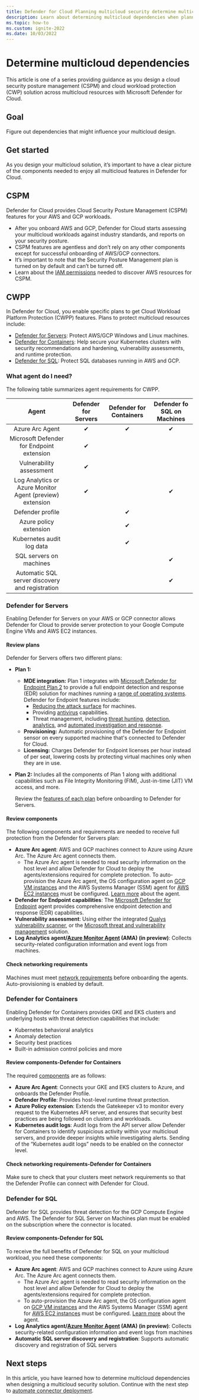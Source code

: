 ```yaml
---
title: Defender for Cloud Planning multicloud security determine multicloud dependencies CSPM CWPP guidance cloud workload protection
description: Learn about determining multicloud dependencies when planning multicloud deployment with Microsoft Defender for Cloud.
ms.topic: how-to
ms.custom: ignite-2022
ms.date: 10/03/2022
---
```


# Determine multicloud dependencies

This article is one of a series providing guidance as you design a cloud security posture management (CSPM) and cloud workload protection (CWP) solution across multicloud resources with Microsoft Defender for Cloud.

## Goal

Figure out dependencies that might influence your multicloud design.

## Get started

As you design  your multicloud solution, it’s important to have a clear picture of the components needed to enjoy all multicloud features in Defender for Cloud.

## CSPM

Defender for Cloud provides Cloud Security Posture Management (CSPM) features for your AWS and GCP workloads.

- After you onboard AWS and GCP, Defender for Cloud starts assessing your multicloud workloads against industry standards, and reports on your security posture.
- CSPM features are agentless and don’t rely on any other components except for successful onboarding of AWS/GCP connectors.
- It’s important to note that the Security Posture Management plan is turned on by default and can’t be turned off.
- Learn about the [IAM permissions](/azure/defender-for-cloud/quickstart-onboard-aws?pivots=env-settings) needed to discover AWS resources for CSPM.

## CWPP

In Defender for Cloud, you enable specific plans to get Cloud Workload Platform Protection (CWPP) features. Plans to protect multicloud resources include:

- [Defender for Servers](/azure/defender-for-cloud/defender-for-servers-introduction): Protect AWS/GCP Windows and Linux machines.
- [Defender for Containers](/azure/defender-for-cloud/defender-for-containers-introduction): Help secure your Kubernetes clusters with security recommendations and hardening, vulnerability assessments, and runtime protection.
- [Defender for SQL](/azure/defender-for-cloud/defender-for-sql-usage): Protect SQL databases running in AWS and GCP.

### What agent do I need?

The following table summarizes agent requirements for CWPP.

| Agent  |Defender for Servers|Defender for Containers|Defender fo SQL on Machines|
|:---:|:---:|:---:|:---:|
|Azure Arc Agent |  ✔  |  ✔ | ✔ |
|Microsoft Defender for Endpoint extension |✔|
|Vulnerability assessment| ✔| |
|Log Analytics or Azure Monitor Agent (preview) extension|✔| |✔|
|Defender profile| | ✔| |
|Azure policy extension | | ✔| |
|Kubernetes audit log data | | ✔| |
|SQL servers on machines | |  | ✔|
|Automatic SQL server discovery and registration | | | ✔|

### Defender for Servers

Enabling Defender for Servers on your AWS or GCP connector allows Defender for Cloud to provide server protection to your Google Compute Engine VMs and AWS EC2 instances.

#### Review plans

Defender for Servers offers two different plans:

- **Plan 1:**
  - **MDE integration:** Plan 1 integrates with [Microsoft Defender for Endpoint Plan 2](/microsoft-365/security/defender-endpoint/defender-endpoint-plan-1-2?view=o365-worldwide) to provide a full endpoint detection and response (EDR) solution for machines running a [range of operating systems](/microsoft-365/security/defender-endpoint/minimum-requirements?view=o365-worldwide). Defender for Endpoint features include:
    - [Reducing the attack surface](/microsoft-365/security/defender-endpoint/overview-attack-surface-reduction?view=o365-worldwide) for machines.
    - Providing [antivirus](/microsoft-365/security/defender-endpoint/next-generation-protection?view=o365-worldwide) capabilities.
    - Threat management, including [threat hunting](/microsoft-365/security/defender-endpoint/advanced-hunting-overview?view=o365-worldwide), [detection](/microsoft-365/security/defender-endpoint/overview-endpoint-detection-response?view=o365-worldwide), [analytics](/microsoft-365/security/defender-endpoint/threat-analytics?view=o365-worldwide), and [automated investigation and response](/microsoft-365/security/defender-endpoint/overview-endpoint-detection-response?view=o365-worldwide).
  - **Provisioning:** Automatic provisioning of the Defender for Endpoint sensor on every supported machine that's connected to Defender for Cloud.
  - **Licensing:** Charges Defender for Endpoint licenses per hour instead of per seat, lowering costs by protecting virtual machines only when they are in use.
- **Plan 2:** Includes all the components of Plan 1 along with additional capabilities such as File Integrity Monitoring (FIM), Just-in-time (JIT) VM access, and more.

    Review the [features of each plan](/azure/defender-for-cloud/defender-for-servers-introduction) before onboarding to Defender for Servers.

#### Review components

The following components and requirements are needed to receive full protection from the Defender for Servers plan:

- **Azure Arc agent**: AWS and GCP machines connect to Azure using Azure Arc. The Azure Arc agent connects them.
  - The Azure Arc agent is needed to read security information on the host level and allow Defender for Cloud to deploy the agents/extensions required for complete protection.
To auto-provision the Azure Arc agent, the OS configuration agent on [GCP VM instances](/azure/defender-for-cloud/quickstart-onboard-gcp?pivots=env-settings) and the AWS Systems Manager (SSM) agent for [AWS EC2 instances](/azure/defender-for-cloud/quickstart-onboard-aws?pivots=env-settings) must be configured. [Learn more](/azure/azure-arc/servers/agent-overview) about the agent.
- **Defender for Endpoint capabilities**: The [Microsoft Defender for Endpoint](/azure/defender-for-cloud/integration-defender-for-endpoint?tabs=linux) agent provides comprehensive endpoint detection and response (EDR) capabilities.
- **Vulnerability assessment**: Using either the integrated [Qualys vulnerability scanner](/azure/defender-for-cloud/deploy-vulnerability-assessment-vm), or the [Microsoft threat and vulnerability management](/microsoft-365/security/defender-vulnerability-management/defender-vulnerability-management?view=o365-worldwide) solution.
- **Log Analytics agent/[Azure Monitor Agent](/azure/azure-monitor/agents/agents-overview) (AMA) (in preview)**: Collects security-related configuration information and event logs from machines.

#### Check networking requirements

Machines must meet [network requirements](/azure/azure-arc/servers/network-requirements?tabs=azure-cloud) before onboarding the agents.  Auto-provisioning is enabled by default.

### Defender for Containers

Enabling Defender for Containers provides GKE and EKS clusters and underlying hosts with threat detection capabilities that include:

- Kubernetes behavioral analytics
- Anomaly detection
- Security best practices
- Built-in admission control policies and more

#### Review components-Defender for Containers

The required [components](/azure/defender-for-cloud/defender-for-containers-introduction) are as follows:

- **Azure Arc Agent**: Connects your GKE and EKS clusters to Azure, and onboards the Defender Profile.
- **Defender Profile**: Provides host-level runtime threat protection.  
- **Azure Policy extension**: Extends the Gatekeeper v3 to monitor every request to the Kubernetes API server, and ensures that security best practices are being followed on clusters and workloads.
- **Kubernetes audit logs**: Audit logs from the API server allow Defender for Containers to identify suspicious activity within your multicloud servers, and provide deeper insights while investigating alerts. Sending of the “Kubernetes audit logs” needs to be enabled on the connector level.

#### Check networking requirements-Defender for Containers

Make sure to check that your clusters meet network requirements so that the Defender Profile can connect with Defender for Cloud.

### Defender for SQL

Defender for SQL provides threat detection for the GCP Compute Engine and AWS. The Defender for SQL Server on Machines plan must be enabled on the subscription where the connector is located.

#### Review components-Defender for SQL

To receive the full benefits of Defender for SQL on your multicloud workload, you need these components:

- **Azure Arc agent**: AWS and GCP machines connect to Azure using Azure Arc. The Azure Arc agent connects them.
  - The Azure Arc agent is needed to read security information on the host level and allow Defender for Cloud to deploy the agents/extensions required for complete protection.
  - To auto-provision the Azure Arc agent, the OS configuration agent on [GCP VM instances](/azure/defender-for-cloud/quickstart-onboard-gcp?pivots=env-settings) and the AWS Systems Manager (SSM) agent for [AWS EC2 instances](/azure/defender-for-cloud/quickstart-onboard-aws?pivots=env-settings) must be configured. [Learn more](/azure/azure-arc/servers/agent-overview) about the agent.
- **Log Analytics agent/[Azure Monitor Agent](/azure/azure-monitor/agents/agents-overview) (AMA) (in preview)**: Collects security-related configuration information and event logs from machines
- **Automatic SQL server discovery and registration**: Supports automatic discovery and registration of SQL servers

## Next steps

In this article, you have learned how to determine multicloud dependencies when designing a multicloud security solution. Continue with the next step to [automate connector deployment](plan-multicloud-security-automate-connector-deployment.md).
